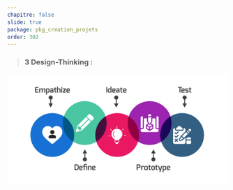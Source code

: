 ```yaml
---
chapitre: false
slide: true
package: pkg_creation_projets
order: 302
---
```

<!-- new slide -->

> ### 3 Design-Thinking :

<div class="image-container">
  <img src="../Image/carte-design-thinking.png" alt="Design-Thinking">
</div>
